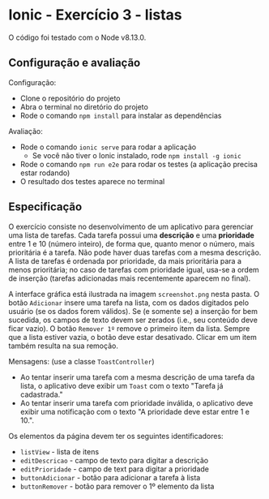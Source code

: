 # Ionic - Exercício 3 - listas

O código foi testado com o Node v8.13.0.

## Configuração e avaliação

Configuração:

- Clone o repositório do projeto
- Abra o terminal no diretório do projeto
- Rode o comando `npm install` para instalar as dependências

Avaliação:

- Rode o comando `ionic serve` para rodar a aplicação
    + Se você não tiver o Ionic instalado, rode `npm install -g ionic`
- Rode o comando `npm run e2e` para rodar os testes (a aplicação precisa estar rodando)
- O resultado dos testes aparece no terminal

## Especificação

O exercício consiste no desenvolvimento de um aplicativo para gerenciar uma lista de tarefas. Cada tarefa possui uma **descrição** e uma **prioridade** entre 1 e 10 (número inteiro), de forma que, quanto menor o número, mais prioritária é a tarefa. Não pode haver duas tarefas com a mesma descrição. A lista de tarefas é ordenada por prioridade, da mais prioritária para a menos prioritária; no caso de tarefas com prioridade igual, usa-se a ordem de inserção (tarefas adicionadas mais recentemente aparecem no final).

A interface gráfica está ilustrada na imagem `screenshot.png` nesta pasta. O botão `Adicionar` insere uma tarefa na lista, com os dados digitados pelo usuário (se os dados forem válidos). Se (e somente se) a inserção for bem sucedida, os campos de texto devem ser zerados (i.e., seu conteúdo deve ficar vazio). O botão `Remover 1º` remove o primeiro item da lista. Sempre que a lista estiver vazia, o botão deve estar desativado. Clicar em um item também resulta na sua remoção.

Mensagens: (use a classe `ToastController`)

- Ao tentar inserir uma tarefa com a mesma descrição de uma tarefa da lista, o aplicativo deve exibir um `Toast` com o texto "Tarefa já cadastrada."
- Ao tentar inserir uma tarefa com prioridade inválida, o aplicativo deve exibir uma notificação com o texto "A prioridade deve estar entre 1 e 10.".

Os elementos da página devem ter os seguintes identificadores:

- `listView` - lista de itens
- `editDescricao` - campo de texto para digitar a descrição
- `editPrioridade` - campo de text para digitar a prioridade
- `buttonAdicionar` - botão para adicionar a tarefa à lista
- `buttonRemover` - botão para remover o 1º elemento da lista
